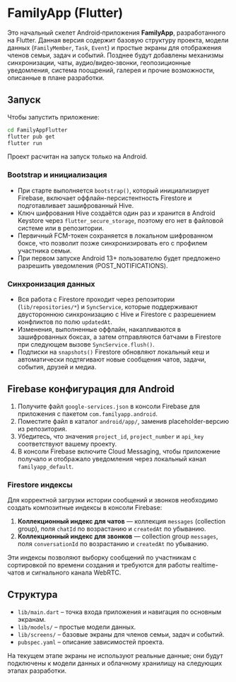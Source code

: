 # FamilyApp (Flutter)

Это начальный скелет Android‑приложения **FamilyApp**, разработанного на Flutter.
Данная версия содержит базовую структуру проекта, модели данных (`FamilyMember`,
`Task`, `Event`) и простые экраны для отображения членов семьи, задач и событий.
Позднее будут добавлены механизмы синхронизации, чаты, аудио/видео‑звонки, геопозиционные
уведомления, система поощрений, галерея и прочие возможности, описанные в плане
разработки.

## Запуск

Чтобы запустить приложение:

```bash
cd FamilyAppFlutter
flutter pub get
flutter run
```

Проект расчитан на запуск только на Android.

### Bootstrap и инициализация

- При старте выполняется `bootstrap()`, который инициализирует Firebase, включает оффлайн-персистентность Firestore и подготавливает зашифрованный Hive.
- Ключ шифрования Hive создаётся один раз и хранится в Android Keystore через `flutter_secure_storage`, поэтому его нет в файловой системе или в репозитории.
- Первичный FCM-токен сохраняется в локальном шифрованном боксе, что позволит позже синхронизировать его с профилем участника семьи.
- При первом запуске Android 13+ пользователю будет предложено разрешить уведомления (POST_NOTIFICATIONS).


### Синхронизация данных

- Вся работа с Firestore проходит через репозитории (`lib/repositories/*`) и `SyncService`, которые поддерживают двустороннюю синхронизацию с Hive и Firestore с разрешением конфликтов по полю `updatedAt`.
- Изменения, выполненные оффлайн, накапливаются в зашифрованных боксах, а затем отправляются батчами в Firestore при следующем вызове `SyncService.flush()`.
- Подписки на `snapshots()` Firestore обновляют локальный кеш и автоматически подтягивают новые сообщения чатов, задачи, события, друзей и медиа.


## Firebase конфигурация для Android

1. Получите файл `google-services.json` в консоли Firebase для приложения с пакетом `com.familyapp.android`.
2. Поместите файл в каталог `android/app/`, заменив placeholder-версию из репозитория.
3. Убедитесь, что значения `project_id`, `project_number` и `api_key` соответствуют вашему проекту.
4. В консоли Firebase включите Cloud Messaging, чтобы приложение получало и отображало уведомления через локальный канал `familyapp_default`.


### Firestore индексы

Для корректной загрузки истории сообщений и звонков необходимо создать композитные индексы в консоли Firebase:

1. **Коллекционный индекс для чатов** — коллекция `messages` (collection group), поля `chatId` по возрастанию и `createdAt` по убыванию.
2. **Коллекционный индекс для звонков** — collection group `messages`, поля `conversationId` по возрастанию и `createdAt` по убыванию.

Эти индексы позволяют выборку сообщений по участникам с сортировкой по времени создания и требуются для работы realtime-чатов и сигнального канала WebRTC.


## Структура

- `lib/main.dart` – точка входа приложения и навигация по основным экранам.
- `lib/models/` – простые модели данных.
- `lib/screens/` – базовые экраны для членов семьи, задач и событий.
- `pubspec.yaml` – описание зависимостей проекта.

На текущем этапе экраны не используют реальные данные; они будут
подключены к модели данных и облачному хранилищу на следующих этапах разработки.

